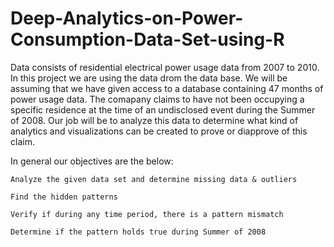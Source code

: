 # Deep-Analytics-on-Power-Consumption-Data-Set-using-R

Data consists of residential electrical power usage data from 2007 to 2010. In this project we are using the data drom the data base. We will be assuming that we have given access to a database containing 47 months of power usage data. The comapany claims to have not been occupying a specific residence at the time of an undisclosed event during the Summer of 2008. Our job will be to analyze this data to determine what kind of analytics and visualizations can be created to prove or diapprove of this claim.

In general our objectives are the below:

    Analyze the given data set and determine missing data & outliers 
    
    Find the hidden patterns
    
    Verify if during any time period, there is a pattern mismatch
    
    Determine if the pattern holds true during Summer of 2008
